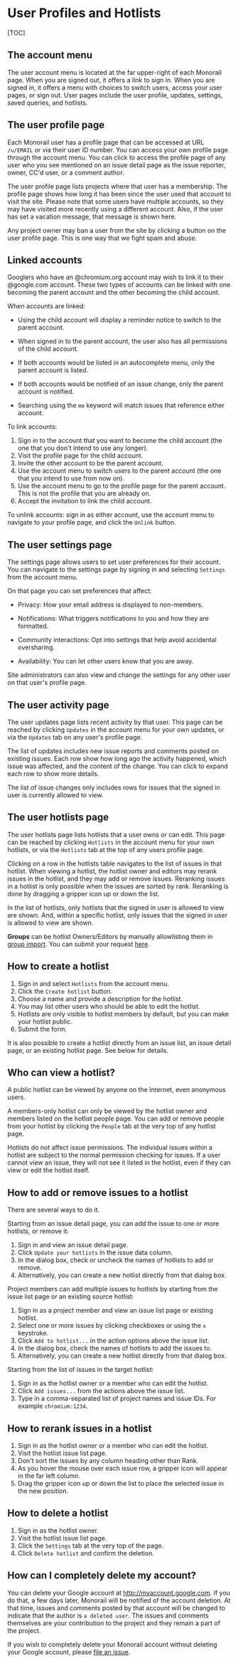 # User Profiles and Hotlists

[TOC]

## The account menu

The user account menu is located at the far upper-right of each Monorail page.
When you are signed out, it offers a link to sign in. When you are signed in, it
offers a menu with choices to switch users, access your user pages, or sign out.
User pages include the user profile, updates, settings, saved queries, and
hotlists.

## The user profile page

Each Monorail user has a profile page that can be accessed at URL `/u/EMAIL` or
via their user ID number. You can access your own profile page through the
account menu. You can click to access the profile page of any user who you see
mentioned on an issue detail page as the issue reporter, owner, CC'd user, or a
comment author.

The user profile page lists projects where that user has a membership. The
profile page shows how long it has been since the user used that account to
visit the site. Please note that some users have multiple accounts, so they may
have visited more recently using a different account. Also, if the user has set
a vacation message, that message is shown here.

Any project owner may ban a user from the site by clicking a button on the user
profile page. This is one way that we fight spam and abuse.

## Linked accounts

Googlers who have an @chromium.org account may wish to link it to their
@google.com account. These two types of accounts can be linked with one becoming
the parent account and the other becoming the child account.

When accounts are linked:

*   Using the child account will display a reminder notice to switch to the
    parent account.

*   When signed in to the parent account, the user also has all permissions of
    the child account.

*   If both accounts would be listed in an autocomplete menu, only the parent
    account is listed.

*   If both accounts would be notified of an issue change, only the parent
    account is notified.

*   Searching using the `me` keyword will match issues that reference either
    account.

To link accounts:
1.  Sign in to the account that you want to become the child
    account (the one that you don't intend to use any longer).
1.  Visit the profile page for the child account.
1.  Invite the other account to be the parent account.
1.  Use the account menu to switch users to the parent account (the one
    that you intend to use from now on).
1.  Use the account menu to go to the profile page for the parent
    account. This is not the profile that you are already on.
1.  Accept the invitation to link the child account.

To unlink accounts: sign in as either account, use the account menu to navigate
to your profile page, and click the `Unlink` button.

## The user settings page

The settings page allows users to set user preferences for their account. You
can navigate to the settings page by signing in and selecting `Settings` from
the account menu.

On that page you can set preferences that affect:

*   Privacy: How your email address is displayed to non-members.

*   Notifications: What triggers notifications to you and how they are
    formatted.

*   Community interactions: Opt into settings that help avoid accidental
    oversharing.

*   Availability: You can let other users know that you are away.

Site administrators can also view and change the settings for any other user on
that user's profile page.

## The user activity page

The user updates page lists recent activity by that user. This page can be
reached by clicking `Updates` in the account menu for your own updates, or via
the `Updates` tab on any user's profile page.

The list of updates includes new issue reports and comments posted on existing
issues. Each row show how long ago the activity happened, which issue was
affected, and the content of the change. You can click to expand each row to
show more details.

The list of issue changes only includes rows for issues that the signed in user
is currently allowed to view.

## The user hotlists page

The user hotlists page lists hotlists that a user owns or can edit. This page
can be reached by clicking `Hotlists` in the account menu for your own hotlists,
or via the `Hotlists` tab at the top of any users profile page.

Clicking on a row in the hotlists table navigates to the list of issues in that
hotlist. When viewing a hotlist, the hotlist owner and editors may rerank issues
in the hotlist, and they may add or remove issues. Reranking issues in a hotlist
is only possible when the issues are sorted by rank. Reranking is done by
dragging a gripper icon up or down the list.

In the list of hotlists, only hotlists that the signed in user is allowed to
view are shown. And, within a specific hotlist, only issues that the signed in
user is allowed to view are shown.

**Groups** can be hotlist Owners/Editors by manually allowlisting them in [group import](http://google3/googleclient/chrome/infra/group_import/group_import.py?l=170). You can submit your request [here](https://bugs.chromium.org/p/monorail/issues/entry?template=Administrative+task).

## How to create a hotlist

1.  Sign in and select `Hotlists` from the account menu.
1.  Click the `Create hotlist` button.
1.  Choose a name and provide a description for the hotlist.
1.  You may list other users who should be able to edit the hotlist.
1.  Hotlists are only visible to hotlist members by default, but you can make
    your hotlist public.
1.  Submit the form.

It is also possible to create a hotlist directly from an issue list, an issue
detail page, or an existing hotlist page. See below for details.

## Who can view a hotlist?

A public hotlist can be viewed by anyone on the Internet, even anonymous users.

A members-only hotlist can only be viewed by the hotlist owner and members
listed on the hotlist people page. You can add or remove people from your
hotlist by clicking the `People` tab at the very top of any hotlist page.

Hotlists do not affect issue permissions. The individual issues within a hotlist
are subject to the normal permission checking for issues. If a user cannot view
an issue, they will not see it listed in the hotlist, even if they can view or
edit the hotlist itself.

## How to add or remove issues to a hotlist

There are several ways to do it.

Starting from an issue detail page, you can add the issue to one or more
hotlists, or remove it:

1.  Sign in and view an issue detail page.
1.  Click `Update your hotlists` in the issue data column.
1.  In the dialog box, check or uncheck the names of hotlists to add or remove.
1.  Alternatively, you can create a new hotlist directly from that dialog box.

Project members can add multiple issues to hotlists by starting from the issue
list page or an existing source hotlist:

<!-- TODO: The WC version of the issue list does not require the user
to be a member. -->

1.  Sign in as a project member and view an issue list page or existing hotlist.
1.  Select one or more issues by clicking checkboxes or using the `x` keystroke.
1.  Click `Add to hotlist...` in the action options above the issue list.
1.  In the dialog box, check the names of hotlists to add the issues to.
1.  Alternatively, you can create a new hotlist directly from that dialog box.

Starting from the list of issues in the target hotlist:

1.  Sign in as the hotlist owner or a member who can edit the hotlist.
1.  Click `Add issues...` from the actions above the issue list.
1.  Type in a comma-separated list of project names and issue IDs. For example
    `chromium:1234`.

## How to rerank issues in a hotlist

1.  Sign in as the hotlist owner or a member who can edit the hotlist.
1.  Visit the hotlist issue list page.
1.  Don't sort the issues by any column heading other than Rank.
1.  As you hover the mouse over each issue row, a gripper icon will appear in
    the far left column.
1.  Drag the gripper icon up or down the list to place the selected issue in the
    new position.

## How to delete a hotlist

1.  Sign in as the hotlist owner.
1.  Visit the hotlist issue list page.
1.  Click the `Settings` tab at the very top of the page.
1.  Click `Delete hotlist` and confirm the deletion.

## How can I completely delete my account?

You can delete your Google account at http://myaccount.google.com. If you do
that, a few days later, Monorail will be notified of the account deletion. At
that time, issues and comments posted by that account will be changed to
indicate that the author is `a deleted user`. The issues and comments themselves
are your contribution to the project and they remain a part of the project.

If you wish to completely delete your Monorail account without deleting your
Google account, please
[file an issue](http://bugs.chromium.org/p/monorail/issues/entry?labels=Restrict-View-Google).

